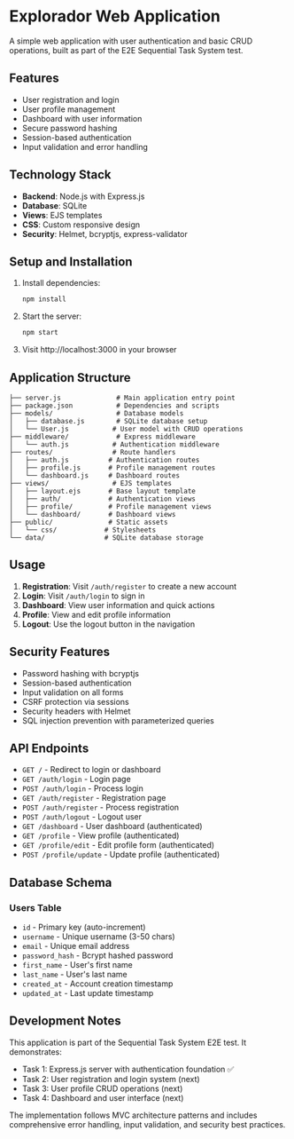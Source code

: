 # Explorador Web Application

A simple web application with user authentication and basic CRUD operations, built as part of the E2E Sequential Task System test.

## Features

- User registration and login
- User profile management
- Dashboard with user information
- Secure password hashing
- Session-based authentication
- Input validation and error handling

## Technology Stack

- **Backend**: Node.js with Express.js
- **Database**: SQLite
- **Views**: EJS templates
- **CSS**: Custom responsive design
- **Security**: Helmet, bcryptjs, express-validator

## Setup and Installation

1. Install dependencies:
   ```bash
   npm install
   ```

2. Start the server:
   ```bash
   npm start
   ```

3. Visit http://localhost:3000 in your browser

## Application Structure

```
├── server.js              # Main application entry point
├── package.json           # Dependencies and scripts
├── models/                # Database models
│   ├── database.js        # SQLite database setup
│   └── User.js           # User model with CRUD operations
├── middleware/            # Express middleware
│   └── auth.js           # Authentication middleware
├── routes/               # Route handlers
│   ├── auth.js          # Authentication routes
│   ├── profile.js       # Profile management routes
│   └── dashboard.js     # Dashboard routes
├── views/                # EJS templates
│   ├── layout.ejs       # Base layout template
│   ├── auth/            # Authentication views
│   ├── profile/         # Profile management views
│   └── dashboard/       # Dashboard views
├── public/              # Static assets
│   └── css/            # Stylesheets
└── data/               # SQLite database storage
```

## Usage

1. **Registration**: Visit `/auth/register` to create a new account
2. **Login**: Visit `/auth/login` to sign in
3. **Dashboard**: View user information and quick actions
4. **Profile**: View and edit profile information
5. **Logout**: Use the logout button in the navigation

## Security Features

- Password hashing with bcryptjs
- Session-based authentication
- Input validation on all forms
- CSRF protection via sessions
- Security headers with Helmet
- SQL injection prevention with parameterized queries

## API Endpoints

- `GET /` - Redirect to login or dashboard
- `GET /auth/login` - Login page
- `POST /auth/login` - Process login
- `GET /auth/register` - Registration page
- `POST /auth/register` - Process registration
- `POST /auth/logout` - Logout user
- `GET /dashboard` - User dashboard (authenticated)
- `GET /profile` - View profile (authenticated)
- `GET /profile/edit` - Edit profile form (authenticated)
- `POST /profile/update` - Update profile (authenticated)

## Database Schema

### Users Table
- `id` - Primary key (auto-increment)
- `username` - Unique username (3-50 chars)
- `email` - Unique email address
- `password_hash` - Bcrypt hashed password
- `first_name` - User's first name
- `last_name` - User's last name
- `created_at` - Account creation timestamp
- `updated_at` - Last update timestamp

## Development Notes

This application is part of the Sequential Task System E2E test. It demonstrates:
- Task 1: Express.js server with authentication foundation ✅
- Task 2: User registration and login system (next)
- Task 3: User profile CRUD operations (next)
- Task 4: Dashboard and user interface (next)

The implementation follows MVC architecture patterns and includes comprehensive error handling, input validation, and security best practices.